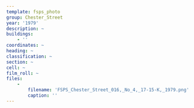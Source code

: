 ```yaml
---
template: fsps_photo
group: Chester_Street
year: '1979'
description: ~
buildings:
    - ''
coordinates: ~
heading: ~
classification: ~
section: ~
cell: ~
film_roll: ~
files:
    -
        filename: 'FSPS_Chester_Street_016,_No_4,_17-15-K,_1979.png'
        caption: ''
---
```


